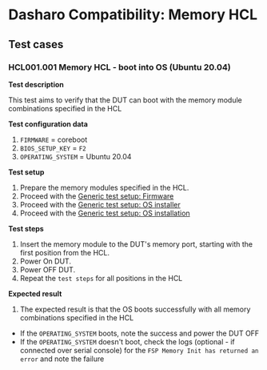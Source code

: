 # Dasharo Compatibility: Memory HCL

## Test cases

### HCL001.001 Memory HCL - boot into OS (Ubuntu 20.04)

**Test description**

This test aims to verify that the DUT can boot with the memory
module combinations specified in the HCL

**Test configuration data**

1. `FIRMWARE` = coreboot
1. `BIOS_SETUP_KEY` = `F2`
1. `OPERATING_SYSTEM` = Ubuntu 20.04

**Test setup**

1. Prepare the memory modules specified in the HCL.
1. Proceed with the
   [Generic test setup: Firmware](../generic-test-setup/#firmware)
1. Proceed with the
   [Generic test setup: OS installer](../../dasharo-compatibility/generic-test-setup/#os-installer)
1. Proceed with the
   [Generic test setup: OS installation](../../dasharo-compatibility/generic-test-setup/#os-installation)

**Test steps**

1. Insert the memory module to the DUT's memory port, starting with the first 
    position from the HCL.
1. Power On DUT.
1. Power OFF DUT.
1. Repeat the `test steps` for all positions in the HCL

**Expected result**

1. The expected result is that the OS boots successfully with all memory
   combinations specified in the HCL
  * If the `OPERATING_SYSTEM` boots, note the success and power the DUT OFF
  * If the `OPERATING_SYSTEM` doesn't boot, check the logs (optional - if
    connected over serial console) for the
    `FSP Memory Init has returned an error` and note the failure
